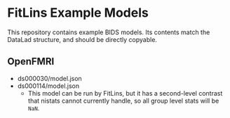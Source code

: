 FitLins Example Models
======================

This repository contains example BIDS models.
Its contents match the DataLad structure, and should be directly copyable.

OpenFMRI
--------
* ds000030/model.json 
* ds000114/model.json
  * This model can be run by FitLins, but it has a second-level contrast that
    nistats cannot currently handle, so all group level stats will be `NaN`.
